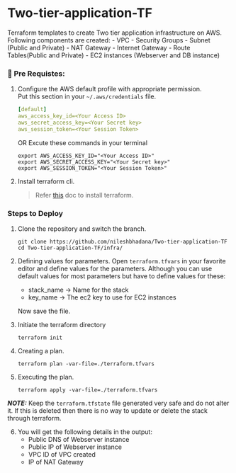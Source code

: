# Two-tier-application-TF

Terraform templates to create Two tier application infrastructure on AWS. 
Following components are created:
    - VPC 
    - Security Groups
    - Subnet (Public and Private)
    - NAT Gateway
    - Internet Gateway
    - Route Tables(Public and Private)
    - EC2 instances (Webserver and DB instance) 


### 📜 Pre Requistes:
1. Configure the AWS default profile with appropriate permission.<br>
    Put this section in your  `~/.aws/credentials` file.
    ```yaml
    [default]
    aws_access_key_id=<Your Access ID>
    aws_secret_access_key=<Your Secret key>
    aws_session_token=<Your Session Token>
    ```
    OR 
    Excute these commands in your terminal

    ```shell
    export AWS_ACCESS_KEY_ID="<Your Access ID>"
    export AWS_SECRET_ACCESS_KEY="<Your Secret key>"
    export AWS_SESSION_TOKEN="<Your Session Token>"
    ```

2. Install terraform cli.
    > Refer [this](https://www.terraform.io/downloads.html) doc to install terraform.

### Steps to Deploy
1. Clone the repository and switch the branch.
    ```console
    git clone https://github.com/nileshbhadana/Two-tier-application-TF
    cd Two-tier-application-TF/infra/
    ```
2. Defining values for parameters. Open `terraform.tfvars` in your favorite editor and define values for the parameters. Although you can use default values for most parameters but have to define values for these: 
    - stack_name -> Name for the stack
    - key_name -> The ec2 key to use for EC2 instances

    Now save the file.

3. Initiate the terraform directory
    ```console
    terraform init
    ```

4. Creating a plan.
    ```console
    terraform plan -var-file=./terraform.tfvars
    ```

5. Executing the plan. 
    ```console
    terraform apply -var-file=./terraform.tfvars
    ```

***NOTE:*** Keep the `terraform.tfstate` file generated very safe and do not alter it. If this is deleted then there is no way to update or delete the stack through terraform.

6. You will get the following details in the output:
    - Public DNS of Webserver instance
    - Public IP of Webserver instance
    - VPC ID of VPC created
    - IP of NAT Gateway